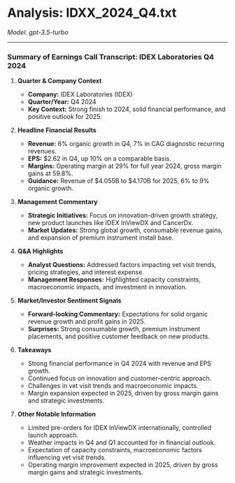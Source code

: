 # Analysis: IDXX_2024_Q4.txt

*Model: gpt-3.5-turbo*

---

### Summary of Earnings Call Transcript: IDEX Laboratories Q4 2024

1. **Quarter & Company Context**
   - **Company:** IDEX Laboratories (IDEX)
   - **Quarter/Year:** Q4 2024
   - **Key Context:** Strong finish to 2024, solid financial performance, and positive outlook for 2025.

2. **Headline Financial Results**
   - **Revenue:** 6% organic growth in Q4, 7% in CAG diagnostic recurring revenues.
   - **EPS:** $2.62 in Q4, up 10% on a comparable basis.
   - **Margins:** Operating margin at 29% for full year 2024, gross margin gains at 59.8%.
   - **Guidance:** Revenue of $4.055B to $4.170B for 2025, 6% to 9% organic growth.

3. **Management Commentary**
   - **Strategic Initiatives:** Focus on innovation-driven growth strategy, new product launches like IDEX InViewDX and CancerDx.
   - **Market Updates:** Strong global growth, consumable revenue gains, and expansion of premium instrument install base.

4. **Q&A Highlights**
   - **Analyst Questions:** Addressed factors impacting vet visit trends, pricing strategies, and interest expense.
   - **Management Responses:** Highlighted capacity constraints, macroeconomic impacts, and investment in innovation.

5. **Market/Investor Sentiment Signals**
   - **Forward-looking Commentary:** Expectations for solid organic revenue growth and profit gains in 2025.
   - **Surprises:** Strong consumable growth, premium instrument placements, and positive customer feedback on new products.

6. **Takeaways**
   - Strong financial performance in Q4 2024 with revenue and EPS growth.
   - Continued focus on innovation and customer-centric approach.
   - Challenges in vet visit trends and macroeconomic impacts.
   - Margin expansion expected in 2025, driven by gross margin gains and strategic investments.

7. **Other Notable Information**
   - Limited pre-orders for IDEX InViewDX internationally, controlled launch approach.
   - Weather impacts in Q4 and Q1 accounted for in financial outlook.
   - Expectation of capacity constraints, macroeconomic factors influencing vet visit trends.
   - Operating margin improvement expected in 2025, driven by gross margin gains and strategic investments.